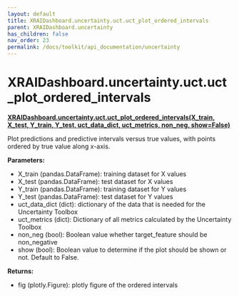 ```yaml
---
layout: default
title: XRAIDashboard.uncertainty.uct.uct_plot_ordered_intervals
parent: XRAIDashboard.uncertainty
has_children: false
nav_order: 23
permalink: /docs/toolkit/api_documentation/uncertainty
---
```


# XRAIDashboard.uncertainty.uct.uct_plot_ordered_intervals
**[XRAIDashboard.uncertainty.uct.uct_plot_ordered_intervals(X_train, X_test, Y_train, Y_test, uct_data_dict, uct_metrics, non_neg, show=False)](https://github.com/gaberamolete/XRAIDashboard/blob/main/uncertainty/calibration.py)**


Plot predictions and predictive intervals versus true values, with points ordered by true value along x-axis.


**Parameters:**
- X_train (pandas.DataFrame): training dataset for X values
- X_test (pandas.DataFrame): test dataset for X values
- Y_train (pandas.DataFrame): training dataset for Y values
- Y_test (pandas.DataFrame): test dataset for Y values
- uct_data_dict (dict): dictionary of the data that is needed for the Uncertainty Toolbox
- uct_metrics (dict): Dictionary of all metrics calculated by the Uncertainty Toolbox
- non_neg (bool): Boolean value whether target_feature should be non_negative
- show (bool): Boolean value to determine if the plot should be shown or not. Default to False.

**Returns:**
- fig (plotly.Figure): plotly figure of the ordered intervals

